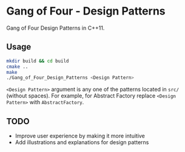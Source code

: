 # Gang of Four - Design Patterns

Gang of Four Design Patterns in C++11.

## Usage

```sh
mkdir build && cd build
cmake ..
make
./Gang_of_Four_Design_Patterns <Design Pattern>
```
`<Design Pattern>` argument is any one of the patterns located in `src/` (without spaces). For example, for Abstract Factory replace `<Design Pattern>` with `AbstractFactory`.

## TODO

* Improve user experience by making it more intuitive
* Add illustrations and explanations for design patterns
